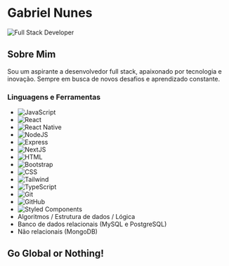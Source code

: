 # Gabriel Nunes

![Full Stack Developer](https://via.placeholder.com/728x90.png?text=Full+Stack+Developer)

## Sobre Mim

Sou um aspirante a desenvolvedor full stack, apaixonado por tecnologia e inovação. Sempre em busca de novos desafios e aprendizado constante.

### Linguagens e Ferramentas

- ![JavaScript](https://img.shields.io/badge/-JavaScript-yellow?style=flat-square&logo=javascript)
- ![React](https://img.shields.io/badge/-React-blue?style=flat-square&logo=react)
- ![React Native](https://img.shields.io/badge/-React%20Native-blue?style=flat-square&logo=react)
- ![NodeJS](https://img.shields.io/badge/-NodeJS-green?style=flat-square&logo=node.js)
- ![Express](https://img.shields.io/badge/-Express-black?style=flat-square&logo=express)
- ![NextJS](https://img.shields.io/badge/-NextJS-black?style=flat-square&logo=next.js)
- ![HTML](https://img.shields.io/badge/-HTML-orange?style=flat-square&logo=html5)
- ![Bootstrap](https://img.shields.io/badge/-Bootstrap-purple?style=flat-square&logo=bootstrap)
- ![CSS](https://img.shields.io/badge/-CSS-blue?style=flat-square&logo=css3)
- ![Tailwind](https://img.shields.io/badge/-TailwindCSS-blue?style=flat-square&logo=tailwind-css)
- ![TypeScript](https://img.shields.io/badge/-TypeScript-blue?style=flat-square&logo=typescript)
- ![Git](https://img.shields.io/badge/-Git-orange?style=flat-square&logo=git)
- ![GitHub](https://img.shields.io/badge/-GitHub-black?style=flat-square&logo=github)
- ![Styled Components](https://img.shields.io/badge/-Styled%20Components-pink?style=flat-square&logo=styled-components)
- Algoritmos / Estrutura de dados / Lógica
- Banco de dados relacionais (MySQL e PostgreSQL)
- Não relacionais (MongoDB)

## Go Global or Nothing!
